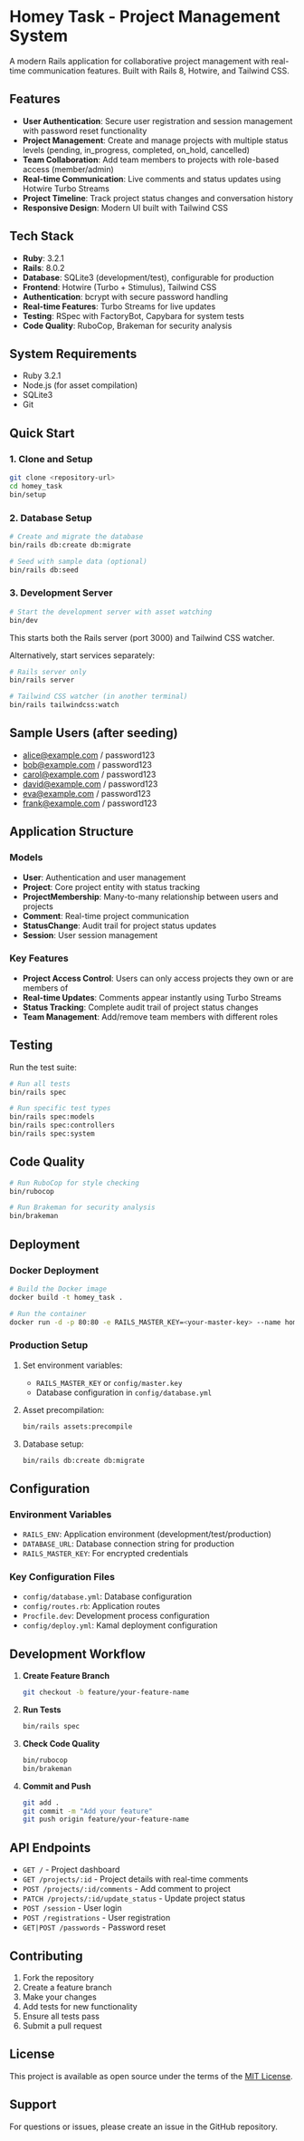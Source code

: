 # Homey Task - Project Management System

A modern Rails application for collaborative project management with real-time communication features. Built with Rails 8, Hotwire, and Tailwind CSS.

## Features

- **User Authentication**: Secure user registration and session management with password reset functionality
- **Project Management**: Create and manage projects with multiple status levels (pending, in_progress, completed, on_hold, cancelled)
- **Team Collaboration**: Add team members to projects with role-based access (member/admin)
- **Real-time Communication**: Live comments and status updates using Hotwire Turbo Streams
- **Project Timeline**: Track project status changes and conversation history
- **Responsive Design**: Modern UI built with Tailwind CSS

## Tech Stack

- **Ruby**: 3.2.1
- **Rails**: 8.0.2
- **Database**: SQLite3 (development/test), configurable for production
- **Frontend**: Hotwire (Turbo + Stimulus), Tailwind CSS
- **Authentication**: bcrypt with secure password handling
- **Real-time Features**: Turbo Streams for live updates
- **Testing**: RSpec with FactoryBot, Capybara for system tests
- **Code Quality**: RuboCop, Brakeman for security analysis

## System Requirements

- Ruby 3.2.1
- Node.js (for asset compilation)
- SQLite3
- Git

## Quick Start

### 1. Clone and Setup

```bash
git clone <repository-url>
cd homey_task
bin/setup
```

### 2. Database Setup

```bash
# Create and migrate the database
bin/rails db:create db:migrate

# Seed with sample data (optional)
bin/rails db:seed
```

### 3. Development Server

```bash
# Start the development server with asset watching
bin/dev
```

This starts both the Rails server (port 3000) and Tailwind CSS watcher.

Alternatively, start services separately:
```bash
# Rails server only
bin/rails server

# Tailwind CSS watcher (in another terminal)
bin/rails tailwindcss:watch
```

## Sample Users (after seeding)

- alice@example.com / password123
- bob@example.com / password123
- carol@example.com / password123
- david@example.com / password123
- eva@example.com / password123
- frank@example.com / password123

## Application Structure

### Models

- **User**: Authentication and user management
- **Project**: Core project entity with status tracking
- **ProjectMembership**: Many-to-many relationship between users and projects
- **Comment**: Real-time project communication
- **StatusChange**: Audit trail for project status updates
- **Session**: User session management

### Key Features

- **Project Access Control**: Users can only access projects they own or are members of
- **Real-time Updates**: Comments appear instantly using Turbo Streams
- **Status Tracking**: Complete audit trail of project status changes
- **Team Management**: Add/remove team members with different roles

## Testing

Run the test suite:

```bash
# Run all tests
bin/rails spec

# Run specific test types
bin/rails spec:models
bin/rails spec:controllers
bin/rails spec:system
```

## Code Quality

```bash
# Run RuboCop for style checking
bin/rubocop

# Run Brakeman for security analysis
bin/brakeman
```

## Deployment

### Docker Deployment

```bash
# Build the Docker image
docker build -t homey_task .

# Run the container
docker run -d -p 80:80 -e RAILS_MASTER_KEY=<your-master-key> --name homey_task homey_task
```

### Production Setup

1. Set environment variables:
   - `RAILS_MASTER_KEY` or `config/master.key`
   - Database configuration in `config/database.yml`

2. Asset precompilation:
   ```bash
   bin/rails assets:precompile
   ```

3. Database setup:
   ```bash
   bin/rails db:create db:migrate
   ```

## Configuration

### Environment Variables

- `RAILS_ENV`: Application environment (development/test/production)
- `DATABASE_URL`: Database connection string for production
- `RAILS_MASTER_KEY`: For encrypted credentials

### Key Configuration Files

- `config/database.yml`: Database configuration
- `config/routes.rb`: Application routes
- `Procfile.dev`: Development process configuration
- `config/deploy.yml`: Kamal deployment configuration

## Development Workflow

1. **Create Feature Branch**
   ```bash
   git checkout -b feature/your-feature-name
   ```

2. **Run Tests**
   ```bash
   bin/rails spec
   ```

3. **Check Code Quality**
   ```bash
   bin/rubocop
   bin/brakeman
   ```

4. **Commit and Push**
   ```bash
   git add .
   git commit -m "Add your feature"
   git push origin feature/your-feature-name
   ```

## API Endpoints

- `GET /` - Project dashboard
- `GET /projects/:id` - Project details with real-time comments
- `POST /projects/:id/comments` - Add comment to project
- `PATCH /projects/:id/update_status` - Update project status
- `POST /session` - User login
- `POST /registrations` - User registration
- `GET|POST /passwords` - Password reset

## Contributing

1. Fork the repository
2. Create a feature branch
3. Make your changes
4. Add tests for new functionality
5. Ensure all tests pass
6. Submit a pull request

## License

This project is available as open source under the terms of the [MIT License](https://opensource.org/licenses/MIT).

## Support

For questions or issues, please create an issue in the GitHub repository.

